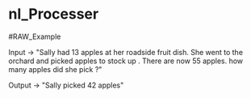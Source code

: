 # nl_Processer

#RAW_Example

Input -> "Sally had 13 apples at her roadside fruit dish. She went to the orchard and picked apples to stock up . There are now 55 apples. how many apples did she pick ?"

Output -> "Sally picked 42 apples"
